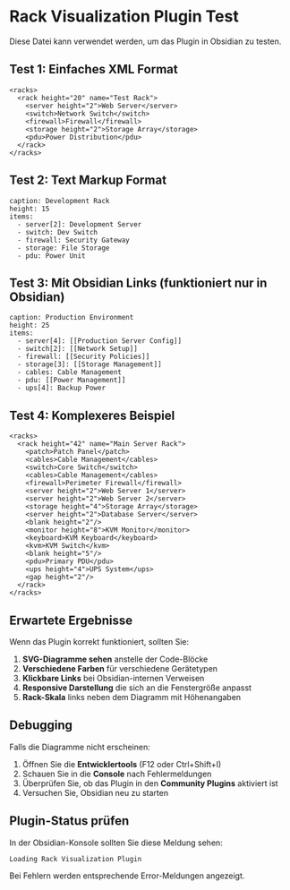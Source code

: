 # Rack Visualization Plugin Test

Diese Datei kann verwendet werden, um das Plugin in Obsidian zu testen.

## Test 1: Einfaches XML Format

```rack-xml
<racks>
  <rack height="20" name="Test Rack">
    <server height="2">Web Server</server>
    <switch>Network Switch</switch>
    <firewall>Firewall</firewall>
    <storage height="2">Storage Array</storage>
    <pdu>Power Distribution</pdu>
  </rack>
</racks>
```

## Test 2: Text Markup Format

```rack-text
caption: Development Rack
height: 15
items:
  - server[2]: Development Server
  - switch: Dev Switch
  - firewall: Security Gateway
  - storage: File Storage
  - pdu: Power Unit
```

## Test 3: Mit Obsidian Links (funktioniert nur in Obsidian)

```rack-text
caption: Production Environment
height: 25
items:
  - server[4]: [[Production Server Config]]
  - switch[2]: [[Network Setup]]
  - firewall: [[Security Policies]]
  - storage[3]: [[Storage Management]]
  - cables: Cable Management
  - pdu: [[Power Management]]
  - ups[4]: Backup Power
```

## Test 4: Komplexeres Beispiel

```rack-xml
<racks>
  <rack height="42" name="Main Server Rack">
    <patch>Patch Panel</patch>
    <cables>Cable Management</cables>
    <switch>Core Switch</switch>
    <cables>Cable Management</cables>
    <firewall>Perimeter Firewall</firewall>
    <server height="2">Web Server 1</server>
    <server height="2">Web Server 2</server>
    <storage height="4">Storage Array</storage>
    <server height="2">Database Server</server>
    <blank height="2"/>
    <monitor height="8">KVM Monitor</monitor>
    <keyboard>KVM Keyboard</keyboard>
    <kvm>KVM Switch</kvm>
    <blank height="5"/>
    <pdu>Primary PDU</pdu>
    <ups height="4">UPS System</ups>
    <gap height="2"/>
  </rack>
</racks>
```

## Erwartete Ergebnisse

Wenn das Plugin korrekt funktioniert, sollten Sie:

1. **SVG-Diagramme sehen** anstelle der Code-Blöcke
2. **Verschiedene Farben** für verschiedene Gerätetypen
3. **Klickbare Links** bei Obsidian-internen Verweisen
4. **Responsive Darstellung** die sich an die Fenstergröße anpasst
5. **Rack-Skala** links neben dem Diagramm mit Höhenangaben

## Debugging

Falls die Diagramme nicht erscheinen:

1. Öffnen Sie die **Entwicklertools** (F12 oder Ctrl+Shift+I)
2. Schauen Sie in die **Console** nach Fehlermeldungen
3. Überprüfen Sie, ob das Plugin in den **Community Plugins** aktiviert ist
4. Versuchen Sie, Obsidian neu zu starten

## Plugin-Status prüfen

In der Obsidian-Konsole sollten Sie diese Meldung sehen:
```
Loading Rack Visualization Plugin
```

Bei Fehlern werden entsprechende Error-Meldungen angezeigt.